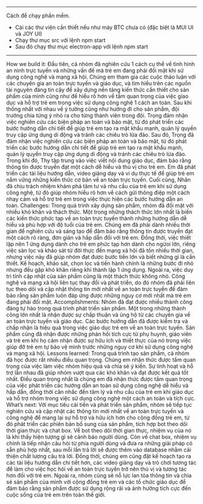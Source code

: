 --------------------------------------------------------------------------------------------------------------------------------------------
Cách để chạy phần mềm.
- Cài các thư viện cần thiết nếu như máy BTC chưa có (đặc biệt là MUI UI và JOY UI)
- Chạy thư mục src với lệnh npm start
- Sau đó chạy thư mục electron-app với lệnh npm start
--------------------------------------------------------------------------------------------------------------------------------------------
How we build it:
Đầu tiên, cả nhóm đã nghiên cứu 1 cách cụ thể về tình hình an ninh trực tuyến và những vấn đế mà trẻ em đang phải đối mặt khi sử dụng công nghệ và mạng xã hội. Chúng em tham gia các cuộc thảo luận với các chuyên gia an toàn trực tuyến và giáo dục, và tìm hiểu trên các nguồn tài nguyên đáng tin cậy để xây dựng nền tảng kiến thức cần thiết cho sản phẩm của mình cũng như để hiểu rõ hơn về tầm quan trọng của việc gíao dục và hỗ trợ trẻ em trong việc sử dụng công nghệ 1 cách an toàn.
Sau khi thống nhất với nhau về ý tưởng cũng như hướng đi cho sản phẩm, đội trưởng chia từng ý nhỏ ra cho từng thành viên trong đội. Trọng đảm nhận việc nghiên cứu các biện pháp an toàn và bảo mật, từ đó phát triển các bước hướng dẫn chi tiết để giúp trẻ em tạo ra mật khẩu mạnh, quản lý quyền truy cập ứng dụng di động và tránh các chiêu trò lừa đảo.
Sau đó, Trọng đã đảm nhận việc nghiên cứu các biện pháp an toàn và bảo mật, từ đó phát triển các bước hướng dẫn chi tiết để giúp trẻ em tạo ra mật khẩu mạnh, quản lý quyền truy cập ứng dụng di động và tránh các chiêu trò lừa đảo. Trong khi đó, Thy tập trung vào việc viết nội dung giáo dục, đảm bảo rằng thông tin được truyền đạt một cách dễ hiểu và thú vị cho trẻ em. Em đã phát triển các tài liệu hướng dẫn, video giảng dạy và ví dụ thực tế để giúp trẻ em nắm vững những kiến thức cơ bản về an toàn trực tuyến. Cuối cùng, Nhân đã chịu trách nhiệm khám phá tâm tư và nhu cầu của trẻ em khi sử dụng công nghệ, từ đó giúp nhóm hiểu rõ hơn về cách gửi thông điệp một cách nhạy cảm và hỗ trợ trẻ em trong việc thực hiện các bước hướng dẫn an toàn.
Challenges:
Trong quá trình xây dựng sản phẩm, nhóm đã đối mặt với nhiều khó khăn và thách thức. Một trong những thách thức lớn nhất là biến các kiến thức phức tạp về an toàn trực tuyến thành những hướng dẫn dễ hiểu và phù hợp với độ tuổi của trẻ em. Chúng em đã phải dành nhiều thời gian để nghiên cứu và sáng tạo để đảm bảo rằng thông tin được truyền đạt một cách rõ ràng, đơn giản và hấp dẫn đối với trẻ em. Đồng thời, việc thiết lập nên 1 ứng dụng dành cho trẻ em phức tạp hơn dành cho ngừoi lớn, riêng việc sàn lọc và khảo sát từ đời thực đến mạng xã hội đã tốn nhiều thời gian, nhưng việc này đã giúp nhóm đạt được bước tiến lớn và biết những gì là cần thiết. Kế hoạch, khảo sát, chọn lọc và tiến hành chính là những bước đi nhỏ nhưng đều gặp khó khăn riêng khi thành lập 1 ứng dụng.
Ngoài ra, việc duy trì tính cập nhật của sản phẩm cũng là một thách thức không nhỏ. Công nghệ và mạng xã hội liên tục thay đổi và phát triển, do đó nhóm đã phải liên tục theo dõi và cập nhật thông tin mới nhất về an toàn trực tuyến để đảm bảo rằng sản phẩm luôn đáp ứng được những nguy cơ mới nhất mà trẻ em đang phải đối mặt.
Accomplishments:
Nhóm đã đạt được nhiều thành công đáng tự hào trong quá trình phát triển sản phẩm. Một trong những thành công lớn nhất là nhận được sự chấp thuận và ủng hộ từ các chuyên gia về an toàn trực tuyến và giáo dục. Các bước hướng dẫn đã được kiểm tra và chấp nhận là hiệu quả trong việc giáo dục trẻ em về an toàn trực tuyến. Sản phẩm cũng đã nhận được những phản hồi tích cực từ phụ huynh, giáo viên và trẻ em khi họ cảm nhận được sự hữu ích và thiết thực của nó trong việc giúp đỡ trẻ em tự bảo vệ mình trước những nguy cơ khi sử dụng công nghệ và mạng xã hội.
Lessons learned:
Trong quá trình tạo sản phẩm, cả nhóm đã học được rất nhiều điều quan trọng. Chúng em nhận thức được tầm quan trọng của việc làm việc nhóm hiệu quả và chia sẻ ý kiến. Sự linh hoạt và hỗ trợ lẫn nhau đã giúp nhóm vượt qua các khó khăn và đạt được kết quả tốt nhất. Điều quan trọng nhất là chúng em đã nhận thức được tầm quan trọng của việc phát triển các hướng dẫn an toàn sử dụng công nghệ dễ hiểu và hấp dẫn, đồng thời cân nhắc đến tâm lý và nhu cầu của trẻ em khi giáo dục và hỗ trợ nhóm trong việc sử dụng công nghệ một cách an toàn và tích cực.
What’s next:
Với mục tiêu cải tiến và phát triển sản phẩm, nhóm sẽ tiếp tục nghiên cứu và cập nhật các thông tin mới nhất về an toàn trực tuyến và công nghệ để mang lại sự hỗ trợ và hữu ích hơn cho cộng đồng trẻ em, từ đó phát triển các phiên bản bổ sung của sản phẩm, tích hợp bot theo dõi thời gian thực và chat box. Về bot theo dõi thời gian thực, nhiệm vụ của nó là khi thấy hiện tượng gì sẽ cảnh báo người dùng. Còn về chat box, nhiệm vụ chính là tiếp nhận câu hỏi từ phía người dùng và đưa ra những giải pháp có sẵn phù hợp nhất, sau mỗi lần trả lời sẽ được thêm vào database nhằm cải thiện chất lượng câu trả lời. Đồng thời, chúng em cũng đặt kế hoạch tạo ra các tài liệu hướng dẫn chi tiết hơn, các video giảng dạy và trò chơi tương tác để làm cho việc học hỏi về an toàn trực tuyến trở nên thú vị và tương tác hơn đối với trẻ em. Ngoài ra, nhóm cũng sẽ nỗ lực lan tỏa thông tin và chia sẻ sản phẩm của mình với cộng đồng trẻ em và các tổ chức giáo dục để đảm bảo rằng sản phẩm được sử dụng rộng rãi và ảnh hưởng tích cực đến cuộc sống của trẻ em trên toàn thế giới.



